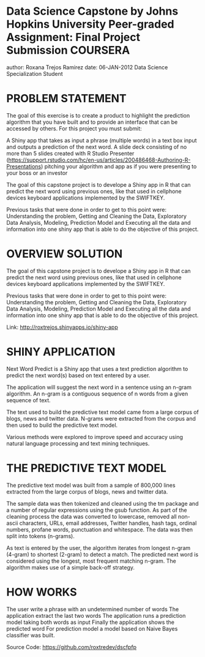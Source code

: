 
Data Science Capstone by Johns Hopkins University
Peer-graded Assignment: Final Project Submission COURSERA
========================================================
author:  Roxana Trejos Ramirez
date:    06-JAN-2012
Data Science Specialization Student

PROBLEM STATEMENT
========================================================

The goal of this exercise is to create a product to highlight the prediction algorithm that you have built and to provide an interface that can be accessed by others. 
For this project you must submit:

A Shiny app that takes as input a phrase (multiple words) in a text box input and outputs a prediction of the next word.
A slide deck consisting of no more than 5 slides created with R Studio Presenter (https://support.rstudio.com/hc/en-us/articles/200486468-Authoring-R-Presentations) 
pitching your algorithm and app as if you were presenting to your boss or an investor

The goal of this capstone project is to develope a Shiny app in R that can predict the next word using previous ones, like that used in cellphone devices keyboard
applications implemented by the SWIFTKEY.

Previous tasks that were done in order to get to this point were: Understanding the problem, Getting and Cleaning the Data, Exploratory Data Analysis, Modeling, 
Prediction Model and Executing all the data and information into one shiny app that is able to do the objective of this project.

OVERVIEW SOLUTION
========================================================

The goal of this capstone project is to develope a Shiny app in R that can predict the next word using previous ones, like that used in cellphone devices keyboard
applications implemented by the SWIFTKEY.

Previous tasks that were done in order to get to this point were: Understanding the problem, Getting and Cleaning the Data, Exploratory Data Analysis, Modeling, 
Prediction Model and Executing all the data and information into one shiny app that is able to do the objective of this project.

Link: http://roxtrejos.shinyapps.io/shiny-app

SHINY APPLICATION
========================================================
Next Word Predict is a Shiny app that uses a text
prediction algorithm to predict the next word(s) based on
text entered by a user.

The application will suggest the next word in a sentence
using an n-gram algorithm. An n-gram is a contiguous sequence
of n words from a given sequence of text.

The text used to build the predictive text model came from a
large corpus of blogs, news and twitter data. N-grams were
extracted from the corpus and then used to build the
predictive text model.

Various methods were explored to improve speed and
accuracy using natural language processing and text mining
techniques.


THE PREDICTIVE TEXT MODEL
========================================================

The predictive text model was built from a sample of
800,000 lines extracted from the large corpus of blogs,
news and twitter data.

The sample data was then
tokenized and cleaned using the tm package and a number
of regular expressions using the gsub function. As
part of the cleaning process the data was converted to
lowercase, removed all non-ascii characters, URLs,
email addresses, Twitter handles, hash tags, ordinal numbers,
profane words, punctuation and whitespace. The data was
then split into tokens (n-grams).

As text is entered by the user, the algorithm iterates
from longest n-gram (4-gram) to shortest (2-gram) to
detect a match. The predicted next word is considered using
the longest, most frequent matching n-gram. The algorithm
makes use of a simple back-off strategy.

HOW WORKS
========================================================
The user write a phrase with an undetermined number of words
The application extract the last two words
The application runs a prediction model taking both words as input
Finally the application shows the predicted word
For prediction model a model based on Naive Bayes classifier was built.

Source Code:  https://github.com/roxtredev/dscfpfp
